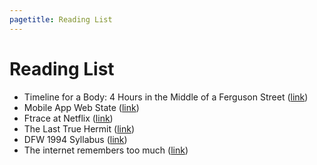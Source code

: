 ```yaml
---
pagetitle: Reading List
---
```


Reading List
===

*  Timeline for a Body: 4 Hours in the Middle of a Ferguson Street ([link]( http://www.nytimes.com/2014/08/24/us/michael-brown-a-bodys-timeline-4-hours-on-a-ferguson-street.html))
*  Mobile App Web State ([link]( http://www.w3.org/2014/07/mobile-web-app-state/))
*  Ftrace at Netflix ([link]( http://lwn.net/Articles/608497/))
*  The Last True Hermit ([link]( http://www.gq.com/news-politics/newsmakers/201409/the-last-true-hermit))
*  DFW 1994 Syllabus ([link]( http://www.openculture.com/2013/02/david_foster_wallaces_1994_syllabus.html))
*  The internet remembers too much ([link]( http://idlewords.com/bt14.htm))
